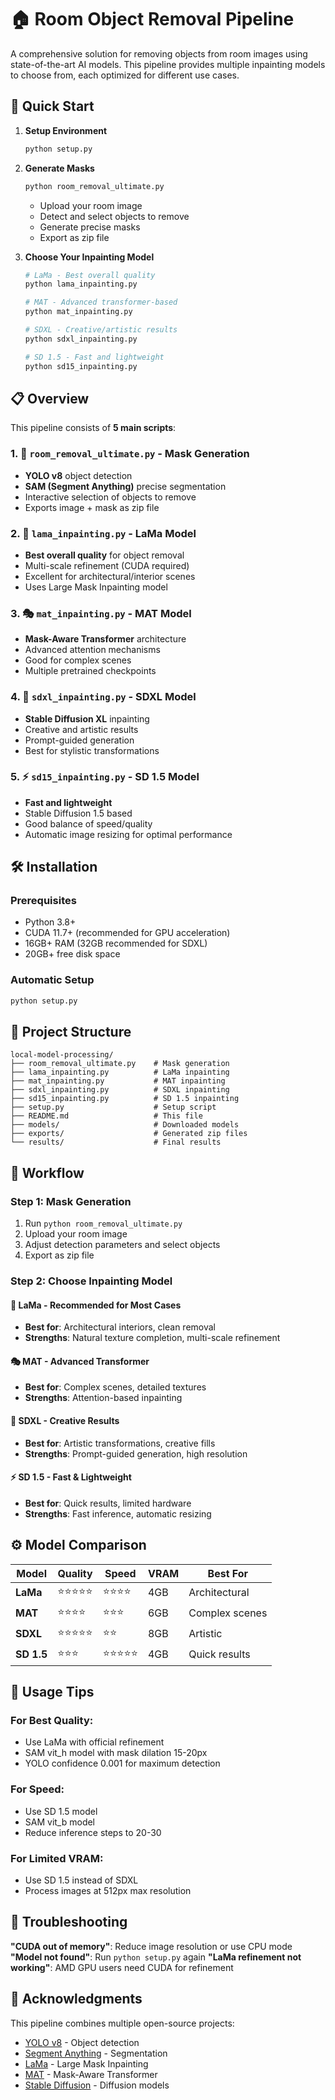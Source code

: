 # 🏠 Room Object Removal Pipeline

A comprehensive solution for removing objects from room images using state-of-the-art AI models. This pipeline provides multiple inpainting models to choose from, each optimized for different use cases.

## 🚀 Quick Start

1. **Setup Environment**
   ```bash
   python setup.py
   ```

2. **Generate Masks** 
   ```bash
   python room_removal_ultimate.py
   ```
   - Upload your room image
   - Detect and select objects to remove
   - Generate precise masks
   - Export as zip file

3. **Choose Your Inpainting Model**
   ```bash
   # LaMa - Best overall quality
   python lama_inpainting.py
   
   # MAT - Advanced transformer-based
   python mat_inpainting.py
   
   # SDXL - Creative/artistic results
   python sdxl_inpainting.py
   
   # SD 1.5 - Fast and lightweight
   python sd15_inpainting.py
   ```

## 📋 Overview

This pipeline consists of **5 main scripts**:

### 1. 🎯 `room_removal_ultimate.py` - Mask Generation
- **YOLO v8** object detection
- **SAM (Segment Anything)** precise segmentation  
- Interactive selection of objects to remove
- Exports image + mask as zip file

### 2. 🎨 `lama_inpainting.py` - LaMa Model
- **Best overall quality** for object removal
- Multi-scale refinement (CUDA required)
- Excellent for architectural/interior scenes
- Uses Large Mask Inpainting model

### 3. 🎭 `mat_inpainting.py` - MAT Model  
- **Mask-Aware Transformer** architecture
- Advanced attention mechanisms
- Good for complex scenes
- Multiple pretrained checkpoints

### 4. 🌟 `sdxl_inpainting.py` - SDXL Model
- **Stable Diffusion XL** inpainting
- Creative and artistic results
- Prompt-guided generation
- Best for stylistic transformations

### 5. ⚡ `sd15_inpainting.py` - SD 1.5 Model
- **Fast and lightweight**
- Stable Diffusion 1.5 based
- Good balance of speed/quality
- Automatic image resizing for optimal performance

## 🛠️ Installation

### Prerequisites
- Python 3.8+
- CUDA 11.7+ (recommended for GPU acceleration)
- 16GB+ RAM (32GB recommended for SDXL)
- 20GB+ free disk space

### Automatic Setup
```bash
python setup.py
```

## 📁 Project Structure

```
local-model-processing/
├── room_removal_ultimate.py    # Mask generation
├── lama_inpainting.py          # LaMa inpainting  
├── mat_inpainting.py           # MAT inpainting
├── sdxl_inpainting.py          # SDXL inpainting
├── sd15_inpainting.py          # SD 1.5 inpainting
├── setup.py                    # Setup script
├── README.md                   # This file
├── models/                     # Downloaded models
├── exports/                    # Generated zip files
└── results/                    # Final results
```

## 🎯 Workflow

### Step 1: Mask Generation
1. Run `python room_removal_ultimate.py`
2. Upload your room image
3. Adjust detection parameters and select objects
4. Export as zip file

### Step 2: Choose Inpainting Model

#### 🎨 LaMa - Recommended for Most Cases
- **Best for**: Architectural interiors, clean removal
- **Strengths**: Natural texture completion, multi-scale refinement

#### 🎭 MAT - Advanced Transformer
- **Best for**: Complex scenes, detailed textures  
- **Strengths**: Attention-based inpainting

#### 🌟 SDXL - Creative Results
- **Best for**: Artistic transformations, creative fills
- **Strengths**: Prompt-guided generation, high resolution

#### ⚡ SD 1.5 - Fast & Lightweight  
- **Best for**: Quick results, limited hardware
- **Strengths**: Fast inference, automatic resizing

## ⚙️ Model Comparison

| Model | Quality | Speed | VRAM | Best For |
|-------|---------|-------|------|----------|
| **LaMa** | ⭐⭐⭐⭐⭐ | ⭐⭐⭐⭐ | 4GB | Architectural |
| **MAT** | ⭐⭐⭐⭐ | ⭐⭐⭐ | 6GB | Complex scenes |
| **SDXL** | ⭐⭐⭐⭐⭐ | ⭐⭐ | 8GB | Artistic |
| **SD 1.5** | ⭐⭐⭐ | ⭐⭐⭐⭐⭐ | 4GB | Quick results |

## 🔧 Usage Tips

### For Best Quality:
- Use LaMa with official refinement
- SAM vit_h model with mask dilation 15-20px
- YOLO confidence 0.001 for maximum detection

### For Speed:
- Use SD 1.5 model
- SAM vit_b model
- Reduce inference steps to 20-30

### For Limited VRAM:
- Use SD 1.5 instead of SDXL
- Process images at 512px max resolution

## 🚨 Troubleshooting

**"CUDA out of memory"**: Reduce image resolution or use CPU mode
**"Model not found"**: Run `python setup.py` again
**"LaMa refinement not working"**: AMD GPU users need CUDA for refinement

## 🤝 Acknowledgments

This pipeline combines multiple open-source projects:
- [YOLO v8](https://github.com/ultralytics/ultralytics) - Object detection
- [Segment Anything](https://github.com/facebookresearch/segment-anything) - Segmentation  
- [LaMa](https://github.com/advimman/lama) - Large Mask Inpainting
- [MAT](https://github.com/fenglinglwb/MAT) - Mask-Aware Transformer
- [Stable Diffusion](https://huggingface.co/docs/diffusers) - Diffusion models
